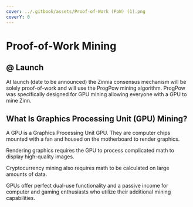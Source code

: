```yaml
---
cover: ../.gitbook/assets/Proof-of-Work (PoW) (1).png
coverY: 0
---
```


# Proof-of-Work Mining

## @ Launch

At launch (date to be announced) the Zinnia consensus mechanism will be solely proof-of-work and will use the ProgPow mining algorithm. ProgPow was specifically designed for GPU mining allowing everyone with a GPU to mine Zinn.&#x20;

## What Is Graphics Processing Unit (GPU) Mining?

A GPU is a Graphics Processing Unit GPU. They are computer chips mounted with a fan and housed on the motherboard to render graphics.

Rendering graphics requires the GPU to process complicated math to display high-quality images.

Cryptocurrency mining also requires math to be calculated on large amounts of data.

GPUs offer perfect dual-use functionality and a passive income for computer and gaming enthusiasts who utilize their additional mining capabilities.



### &#x20;



##

### &#x20;<a href="#setting-up-your-asic" id="setting-up-your-asic"></a>
